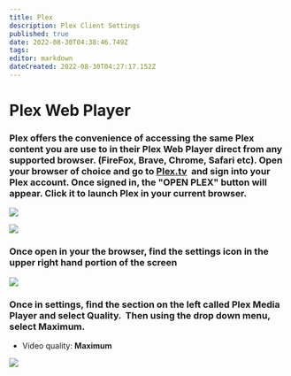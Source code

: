 ```yaml
---
title: Plex
description: Plex Client Settings
published: true
date: 2022-08-30T04:38:46.749Z
tags: 
editor: markdown
dateCreated: 2022-08-30T04:27:17.152Z
---
```


# Plex Web Player

### Plex offers the convenience of accessing the same Plex content you are use to in their Plex Web Player direct from any supported browser. (FireFox, Brave, Chrome, Safari etc). Open your browser of choice and go to [Plex.tv](https://www.plex.tv/)  and sign into your Plex account. Once signed in, the "OPEN PLEX" button will appear. Click it to launch Plex in your current browser.

![](https://mediaclients.wiki/client%20screen%20shots/plexweb/websignin.png)

![](https://mediaclients.wiki/client%20screen%20shots/plexweb/openplexweb.png)

### Once open in your the browser, find the settings icon in the upper right hand portion of the screen

![](https://mediaclients.wiki/client%20screen%20shots/plexweb/websettings.png)

### Once in settings, find the section on the left called Plex Media Player and select Quality.  Then using the drop down menu, select Maximum.

-   Video quality: **Maximum**

![](https://mediaclients.wiki/client%20screen%20shots/plexweb/webquality.png)